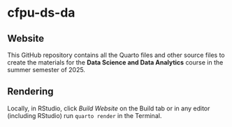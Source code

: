 # cfpu-ds-da

## Website

This GitHub repository contains all the Quarto files and other source files to create the materials for the **Data Science and Data Analytics** course in the summer semester of 2025.

## Rendering

Locally, in RStudio, click *Build Website* on the Build tab or in any editor (including RStudio) run `quarto render` in the Terminal.
